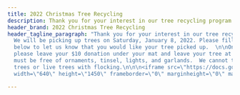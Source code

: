 ```yaml
---
title: 2022 Christmas Tree Recycling
description: Thank you for your interest in our tree recycling program.
header_brand: 2022 Christmas Tree Recycling
header_tagline_paragraph: "Thank you for your interest in our tree recycling program.
  We will be picking up trees on Saturday, January 8, 2022. Please fill out the form
  below to let us know that you would like your tree picked up.  \n\nOn pickup day,
  please leave your $10 donation under your mat and leave your tree at the curb.  Trees
  must be free of ornaments, tinsel, lights, and garlands.  We cannot take artificial
  trees or live trees with flocking.\n\n\n<iframe src=\"https://docs.google.com/forms/d/e/1FAIpQLSdTQPUnof32ifE3mxp5Np2vObjNCtcL5OW8hIJHK1wkcGEFCQ/viewform?embedded=true\"
  width=\"640\" height=\"1450\" frameborder=\"0\" marginheight=\"0\" marginwidth=\"0\">Loading…</iframe>"

---
```

